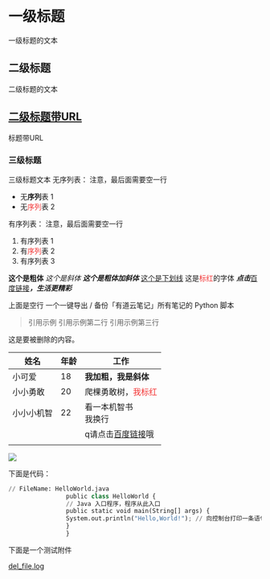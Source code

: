 # 一级标题
一级标题的文本
## 二级标题
二级标题的文本
## [二级标题带URL](https://www.baidu.com/)
标题带URL
### 三级标题
三级标题文本
无序列表： 注意，最后面需要空一行
- 无**序列**表 1
- 无<font color= "#F33232">序列</font>表 2

有序列表： 注意，最后面需要空一行
1. 有序列表 1
1. 有<font color= "#F33232">序列</font>表 2
1. 有序列表 3

**这个是粗体**
*这个是斜体*
***这个是粗体加斜体***
<u>这个是下划线</u>
这是<font color= "#F33232">标红</font>的字体
***点击***[百度链接](https://www.baidu.com/)***，生活更精彩***

上面是空行
一个一键导出 / 备份「有道云笔记」所有笔记的 Python 脚本
> 引用示例
> 引用示例第二行
> 引用示例第三行



这是要被删除的内容。

| 姓名 | 年龄 | 工作 | 
| -- | -- | -- |
| 小可爱 | 18 | **我加粗，我是斜体** | 
| 小小勇敢 | 20 | 爬棵勇敢树，<font color= "#F33232">我标红</font> | 
| 小小小机智 | 22 | 看一本机智书<br />我换行 | 
|  |  | q请点击[百度链接](https://www.baidu.com/)哦 | 
|  |  |  | 


![](https://note.youdao.com/yws/res/115082/WEBRESOURCE6179a220f8b437030546a7d667d0af53)

下面是代码：
```python
// FileName: HelloWorld.java
                public class HelloWorld {
                // Java 入口程序，程序从此入口
                public static void main(String[] args) {
                System.out.println("Hello,World!"); // 向控制台打印一条语句
                }
                }
```

下面是一个测试附件

[del_file.log](https://note.youdao.com/yws/res/115107/WEBRESOURCE55442c36ce417ea166760eff096165ff)

